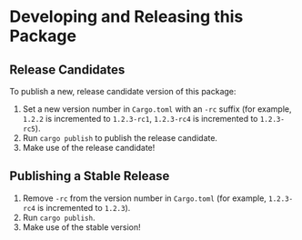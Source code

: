 # Developing and Releasing this Package

## Release Candidates

To publish a new, release candidate version of this package:

1. Set a new version number in `Cargo.toml` with an `-rc` suffix (for example, `1.2.2` is incremented to `1.2.3-rc1`, `1.2.3-rc4` is incremented to `1.2.3-rc5`).
2. Run `cargo publish` to publish the release candidate.
3. Make use of the release candidate!

## Publishing a Stable Release

1. Remove `-rc` from the version number in `Cargo.toml` (for example, `1.2.3-rc4` is incremented to `1.2.3`).
2. Run `cargo publish`.
3. Make use of the stable version!